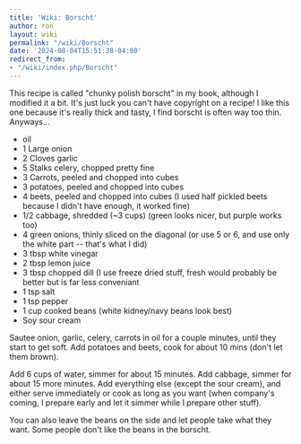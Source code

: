 ```yaml
---
title: 'Wiki: Borscht'
author: ron
layout: wiki
permalink: "/wiki/Borscht"
date: '2024-08-04T15:51:38-04:00'
redirect_from:
- "/wiki/index.php/Borscht"
---
```


This recipe is called \"chunky polish borscht\" in my book, although I modified it a bit. It\'s just luck you can\'t have copyright on a recipe! I like this one because it\'s really thick and tasty, I find borscht is often way too thin. Anyways\...

-   oil
-   1 Large onion
-   2 Cloves garlic
-   5 Stalks celery, chopped pretty fine
-   3 Carrots, peeled and chopped into cubes
-   3 potatoes, peeled and chopped into cubes
-   4 beets, peeled and chopped into cubes (I used half pickled beets because I didn\'t have enough, it worked fine)
-   1/2 cabbage, shredded (\~3 cups) (green looks nicer, but purple works too)
-   4 green onions, thinly sliced on the diagonal (or use 5 or 6, and use only the white part \-- that\'s what I did)
-   3 tbsp white vinegar
-   2 tbsp lemon juice
-   3 tbsp chopped dill (I use freeze dried stuff, fresh would probably be better but is far less conveniant
-   1 tsp salt
-   1 tsp pepper
-   1 cup cooked beans (white kidney/navy beans look best)
-   Soy sour cream

Sautee onion, garlic, celery, carrots in oil for a couple minutes, until they start to get soft. Add potatoes and beets, cook for about 10 mins (don\'t let them brown).

Add 6 cups of water, simmer for about 15 minutes. Add cabbage, simmer for about 15 more minutes. Add everything else (except the sour cream), and either serve immediately or cook as long as you want (when company\'s coming, I prepare early and let it simmer while I prepare other stuff).

You can also leave the beans on the side and let people take what they want. Some people don\'t like the beans in the borscht.
